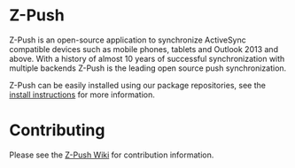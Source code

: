 # Z-Push
Z-Push is an open-source application to synchronize ActiveSync compatible devices such as mobile phones, tablets and Outlook 2013 and above. With a history of almost 10 years of successful synchronization with multiple backends Z-Push is the leading open source push synchronization.

Z-Push can be easily installed using our package repositories, see the [install instructions](https://wiki.z-hub.io/display/ZP/Installation) for more information.

# Contributing
Please see the [Z-Push Wiki](https://wiki.z-hub.io/display/ZP/Development+guidelines) for contribution information.